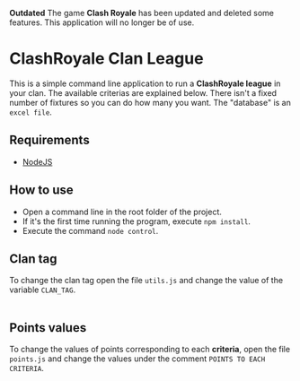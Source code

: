 **Outdated** 
The game **Clash Royale** has been updated and deleted some features. This application will no longer be of use.

# ClashRoyale Clan League
This is a simple command line application to run a **ClashRoyale league** in your clan. The available criterias are explained below. There isn't a fixed number of fixtures so you can do how many you want. The "database" is an ```excel file```.

## Requirements
- [NodeJS](https://nodejs.org/)

## How to use
- Open a command line in the root folder of the project.
- If it's the first time running the program, execute ```npm install```.
- Execute the command ```node control```.

## Clan tag
To change the clan tag open the file ```utils.js``` and change the value of the variable ```CLAN_TAG```.
<br/><br/>

## Points values
To change the values of points corresponding to each  **criteria**, open the file ```points.js``` and change the values under the comment ```POINTS TO EACH CRITERIA```.
